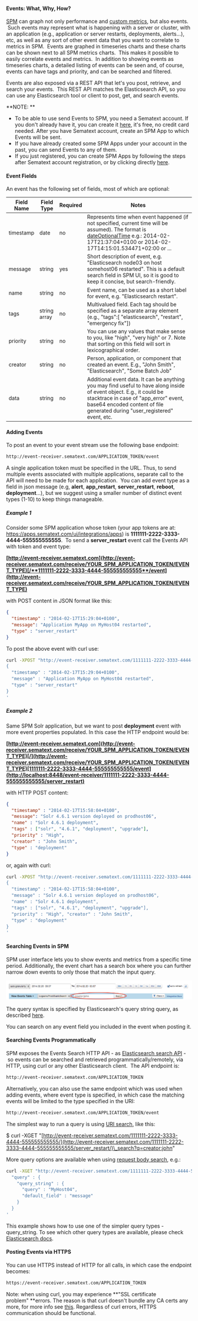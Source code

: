 #### Events: What, Why, How?

[SPM](http://sematext.com/spm/) can graph not only performance and
[custom metrics](Custom-Metrics), but also events.  Such
events may represent what is happening with a server or cluster, with an
application (e.g., application or server restarts, deployments,
alerts...), etc, as well as any sort of other event data that you want
to correlate to metrics in SPM.  Events are graphed in timeseries charts
and these charts can be shown next to all SPM metrics charts.  This
makes it possible to easily correlate events and metrics.  In addition
to showing events as timeseries charts, a detailed listing of events can
be seen and, of course, events can have tags and priority, and can be
searched and filtered.

Events are also exposed via a REST API that let's you post, retrieve,
and search your events.  This REST API matches the Elasticsearch API, so
you can use any Elasticsearch tool or client to post, get, and search
events.

  

**NOTE: **

  - To be able to use send Events to SPM, you need a Sematext account.
    If you don't already have it, you can create
    it [here](https://apps.sematext.com/ui/registration), it's
    free, no credit card needed. After you have Sematext account, create
    an SPM App to which Events will be sent.
  - If you have already created some SPM Apps under your account in the
    past, you can send Events to any of them.
  - If you just registered, you can create SPM Apps by following the
    steps after Sematext account registration, or by clicking
    directly [here](https://apps.sematext.com/ui/registration).

  

#### Event Fields

An event has the following set of fields, most of which are optional:

<table>
<thead>
<tr class="header">
<th>Field Name</th>
<th>Field Type</th>
<th>Required</th>
<th>Notes</th>
</tr>
</thead>
<tbody>
<tr class="odd">
<td>timestamp</td>
<td>date</td>
<td>no</td>
<td>Represents time when event happened (if not specified, current time will be assumed). The format is <a href="http://joda-time.sourceforge.net/api-release/org/joda/time/format/ISODateTimeFormat.html#dateOptionalTimeParser" class="external-link">dateOptionalTime</a> e.g.: <span>2014-02-17T21:37:04+0100 or </span><span class="jsonPretty-string">2014-02-17T14:15:01.534471+02:00 or ...<br />
</span></td>
</tr>
<tr class="even">
<td>message</td>
<td>string</td>
<td>yes</td>
<td>Short description of event, e.g. &quot;Elasticsearch node03 on host somehost06 restarted&quot;. This is a default search field in SPM UI, so it is good to keep it concise, but search-friendly.</td>
</tr>
<tr class="odd">
<td>name</td>
<td>string</td>
<td>no</td>
<td>Event name, can be used as a short label for event, e.g. &quot;Elasticsearch restart&quot;.</td>
</tr>
<tr class="even">
<td>tags</td>
<td>string array</td>
<td>no</td>
<td>Multivalued field. Each tag should be specified as a separate array element (e.g., &quot;tags&quot;:[ &quot;elasticsearch&quot;, &quot;restart&quot;, &quot;emergency fix&quot;])</td>
</tr>
<tr class="odd">
<td>priority</td>
<td>string</td>
<td>no</td>
<td>You can use any values that make sense to you, like &quot;high&quot;, &quot;very high&quot; or 7. Note that sorting on this field will sort in lexicographical order.</td>
</tr>
<tr class="even">
<td>creator</td>
<td>string</td>
<td>no</td>
<td>Person, application, or component that created an event. E.g., &quot;John Smith&quot;, &quot;Elasticsearch&quot;, &quot;Some Batch Job&quot;</td>
</tr>
<tr class="odd">
<td>data</td>
<td>string</td>
<td>no</td>
<td>Additional event data. It can be anything you may find useful to have along inside of event object. E.g., it could be stacktrace in case of &quot;app_error&quot; event,  base64 encoded content of file generated during &quot;user_registered&quot; event, etc.</td>
</tr>
</tbody>
</table>

  

#### Adding Events

To post an event to your event stream use the following base endpoint:

``` bash
http://event-receiver.sematext.com/APPLICATION_TOKEN/event
```

A single application token must be specified in the URL. Thus, to send
multiple events associated with multiple applications, separate call to
the API will need to be made for each application.  You can add event
type as a field in json message
(e.g, **alert**, **app\_restart**, **server\_restart**, **reboot**,
**deployment**...), but we suggest using a smaller number of distinct
event types (1-10) to keep things manageable.

##### **Example** **1**

Consider some SPM application whose token (your app tokens are at:
<https://apps.sematext.com/ui/integrations/apps>) is
**1111111-2222-3333-4444-555555555555**.  To send
a **server\_restart** event call the Events API with token and event
type:

**[http://event-receiver.sematext.com](http://event-receiver.sematext.com/receive/YOUR_SPM_APPLICATION_TOKEN/EVENT_TYPE)[/**1111111-2222-3333-4444-555555555555**/event](http://event-receiver.sematext.com/receive/YOUR_SPM_APPLICATION_TOKEN/EVENT_TYPE)**

with POST content in JSON format like this:

``` JSON
{
  "timestamp" : "2014-02-17T15:29:04+0100",
  "message": "Application MyApp on MyHost04 restarted",
  "type" : "server_restart"
}
```

  

To post the above event with curl
use: 

``` bash
curl -XPOST "http://event-receiver.sematext.com/1111111-2222-3333-4444-555555555555/event" -d '
{
  "timestamp" : "2014-02-17T15:29:04+0100",
  "message" : "Application MyApp on MyHost04 restarted",
  "type" : "server_restart"
}
'
```

  

##### **Example 2**

Same SPM Solr application, but we want to post **deployment** event with
more event properties populated. In this case the HTTP endpoint would
be:

**[http://event-receiver.sematext.com](http://event-receiver.sematext.com/receive/YOUR_SPM_APPLICATION_TOKEN/EVENT_TYPE)[/](http://event-receiver.sematext.com/receive/YOUR_SPM_APPLICATION_TOKEN/EVENT_TYPE)[1111111-2222-3333-4444-555555555555/event](http://localhost:8448/event-receiver/1111111-2222-3333-4444-555555555555/server_restart)**

with HTTP POST content:

``` JSON
{
  "timestamp" : "2014-02-17T15:58:04+0100",
  "message": "Solr 4.6.1 version deployed on prodhost06",
  "name" : "Solr 4.6.1 deployment",
  "tags" : ["solr", "4.6.1", "deployment", "upgrade"],
  "priority" : "High",
  "creator" : "John Smith",
  "type" : "deployment"
}
```

  

or, again with
curl:

``` bash
curl -XPOST "http://event-receiver.sematext.com/1111111-2222-3333-4444-555555555555/event" -d '
{
  "timestamp" : "2014-02-17T15:58:04+0100",
  "message" : "Solr 4.6.1 version deployed on prodhost06",
  "name" : "Solr 4.6.1 deployment",
  "tags" : ["solr", "4.6.1", "deployment", "upgrade"],
  "priority" : "High", "creator" : "John Smith",
  "type" : "deployment"
}
'
```

  

#### Searching Events in SPM

SPM user interface lets you to show events and metrics from a specific
time period. Additionally, the event chart has a search box where you
can further narrow down events to only those that match the input query.

![](attachments/22249482/22511618.png)

  

The query syntax is specified by Elasticsearch's query string query, as
described
[here](http://www.elasticsearch.org/guide/en/elasticsearch/reference/current/query-dsl-query-string-query.html#query-string-syntax).

You can search on any event field you included in the event when posting
it.

  

#### Searching Events Programmatically

SPM exposes the Events Search HTTP API - as [Elasticsearch search API](http://www.elasticsearch.org/guide/en/elasticsearch/reference/current/query-dsl.html) - so
events can be searched and retrieved programmatically/remotely, via
HTTP, using curl or any other Elasticsearch client.  The API endpoint
is:

``` bash
http://event-receiver.sematext.com/APPLICATION_TOKEN
```

  

Alternatively, you can also use the same endpoint which was used when
adding events, where event type is specified, in which case the matching
events will be limited to the type specified in the URI:

``` bash
http://event-receiver.sematext.com/APPLICATION_TOKEN/event
```

  

The simplest way to run a query is using [URI search](http://www.elasticsearch.org/guide/en/elasticsearch/reference/current/search-uri-request.html),
like this:

$ curl -XGET
"[http://event-receiver.sematext.com/1111111-2222-3333-4444-555555555555/](http://event-receiver.sematext.com/1111111-2222-3333-4444-555555555555/server_restart/)\_search?q=creator:john"

  

More query options are available when using [request body search](http://www.elasticsearch.org/guide/en/elasticsearch/reference/current/search-request-body.html),
e.g.:

``` bash
curl -XGET "http://event-receiver.sematext.com/1111111-2222-3333-4444-555555555555/_search" -d '
  "query" : {
    "query_string" : {
      "query" : "MyHost04",
      "default_field" : "message"
    }
  } 
'
```

  

This example shows how to use one of the simpler query types -
query\_string. To see which other query types are available, please
check [Elasticsearch docs](http://www.elasticsearch.org/guide/en/elasticsearch/reference/current/query-dsl.html).

  

#### Posting Events via HTTPS

You can use HTTPS instead of HTTP for all calls, in which case the
endpoint becomes:

``` bash
https://event-receiver.sematext.com/APPLICATION_TOKEN
```

  

Note: when using curl, you may experience **"SSL certificate
problem" **errors. The reason is that curl doesn't bundle any CA certs
any more, for more info see
[this](http://curl.haxx.se/docs/sslcerts.html). Regardless of curl
errors, HTTPS communication should be functional.